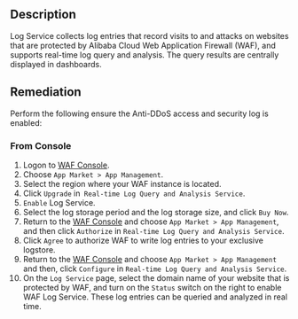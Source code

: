 ## Description

Log Service collects log entries that record visits to and attacks on websites that are protected by Alibaba Cloud Web Application Firewall (WAF), and supports real-time log query and analysis. The query results are centrally displayed in dashboards.

## Remediation

Perform the following ensure the Anti-DDoS access and security log is enabled:

### From Console

1. Logon to [WAF Console](https://yundun.console.aliyun.com/).
2. Choose `App Market > App Management`.
3. Select the region where your WAF instance is located.
4. Click `Upgrade` in` Real-time Log Query and Analysis Service`.
5. `Enable` Log Service.
6. Select the log storage period and the log storage size, and click `Buy Now`.
7. Return to the [WAF Console](https://yundun.console.aliyun.com/) and choose `App Market > App Management`, and then click `Authorize` in `Real-time Log Query and Analysis Service`.
8. Click `Agree` to authorize WAF to write log entries to your exclusive logstore.
9. Return to the [WAF Console](https://yundun.console.aliyun.com/) and choose `App Market > App Management` and then, click `Configure` in `Real-time Log Query and Analysis Service`.
10. On the `Log Service` page, select the domain name of your website that is protected by WAF, and turn on the `Status` switch on the right to enable WAF Log Service. These log entries can be queried and analyzed in real time.